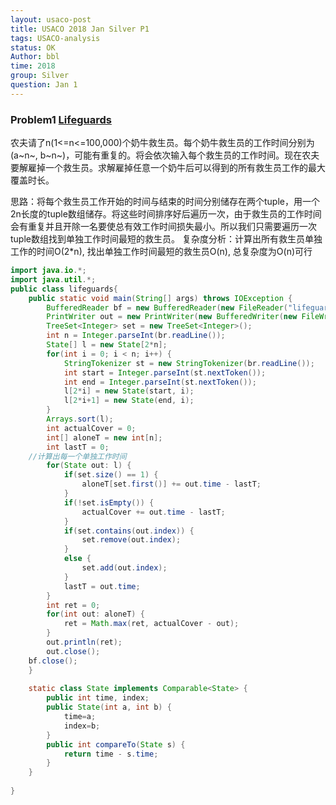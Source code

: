```yaml
---
layout: usaco-post
title: USACO 2018 Jan Silver P1
tags: USACO-analysis
status: OK
Author: bbl
time: 2018
group: Silver
question: Jan 1
---
```


### Problem1 [Lifeguards](http://www.usaco.org/index.php?page=viewproblem2&cpid=786)

农夫请了n(1<=n<=100,000)个奶牛救生员。每个奶牛救生员的工作时间分别为(a~n~, b~n~)，可能有重复的。将会依次输入每个救生员的工作时间。现在农夫要解雇掉一个救生员。求解雇掉任意一个奶牛后可以得到的所有救生员工作的最大覆盖时长。

思路：将每个救生员工作开始的时间与结束的时间分别储存在两个tuple，用一个2n长度的tuple数组储存。将这些时间排序好后遍历一次，由于救生员的工作时间会有重复并且开除一名要使总有效工作时间损失最小。所以我们只需要遍历一次tuple数组找到单独工作时间最短的救生员。
复杂度分析：计算出所有救生员单独工作的时间O(2*n), 找出单独工作时间最短的救生员O(n), 总复杂度为O(n)可行

```java
import java.io.*;
import java.util.*;
public class lifeguards{
	public static void main(String[] args) throws IOException {
		BufferedReader bf = new BufferedReader(new FileReader("lifeguards.in"));
		PrintWriter out = new PrintWriter(new BufferedWriter(new FileWriter("lifeguards.out")));
		TreeSet<Integer> set = new TreeSet<Integer>();
		int n = Integer.parseInt(br.readLine());
		State[] l = new State[2*n];
		for(int i = 0; i < n; i++) {
			StringTokenizer st = new StringTokenizer(br.readLine());
			int start = Integer.parseInt(st.nextToken());
			int end = Integer.parseInt(st.nextToken());
			l[2*i] = new State(start, i);
			l[2*i+1] = new State(end, i);
		}
		Arrays.sort(l);
		int actualCover = 0;
		int[] aloneT = new int[n];
		int lastT = 0;
    //计算出每一个单独工作时间
		for(State out: l) {
			if(set.size() == 1) {
				aloneT[set.first()] += out.time - lastT;
			}
			if(!set.isEmpty()) {
				actualCover += out.time - lastT;
			}
			if(set.contains(out.index)) {
				set.remove(out.index);
			}
			else {
				set.add(out.index);
			}
			lastT = out.time;
		}
		int ret = 0;
		for(int out: aloneT) {
			ret = Math.max(ret, actualCover - out);
		}
		out.println(ret);
		out.close();
    bf.close();
	}
	
	static class State implements Comparable<State> {
		public int time, index;
		public State(int a, int b) {
			time=a;
			index=b;
		}
		public int compareTo(State s) {
			return time - s.time;
		}
	}
	
}
```

